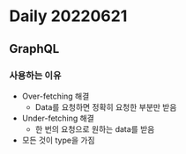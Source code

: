 Daily 20220621
===

## GraphQL
### 사용하는 이유
- Over-fetching 해결
  - Data를 요청하면 정확히 요청한 부분만 받음
- Under-fetching 해결
  - 한 번의 요청으로 원하는 data를 받음
- 모든 것이 type을 가짐